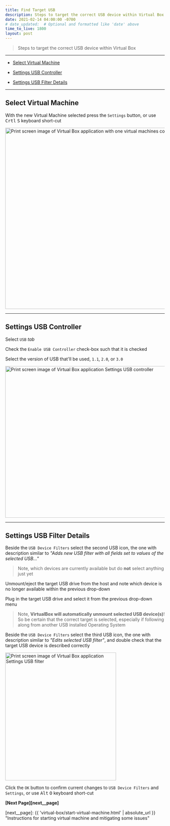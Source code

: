 ```yaml
---
title: Find Target USB
description: Steps to target the correct USB device within Virtual Box
date: 2021-02-14 04:00:00 -0700
# date_updated:  # Optional and formatted like 'date' above
time_to_live: 1800
layout: post
---
```




> Steps to target the correct USB device within Virtual Box


---


- [Select Virtual Machine][heading__select_virtual_machine]

- [Settings USB Controller][heading__settings_usb_controller]

- [Settings USB Filter Details][heading__settings_usb_controller]


---


## Select Virtual Machine
[heading__select_virtual_machine]: #select-virtual-machine


With the new Virtual Machine selected press the `Settings` button, or use <kbd>Crtl</kbd> <kbd>S</kbd> keyboard short-cut


<picture>
  <source type="image/avif"
          scrset="{{ 'assets/print-screen/virtual-box/shared/select-virtual-machine/select-virtual-machine.avif' | absolute_url }}" />
  <source type="image/jpeg"
          scrset="{{ 'assets/print-screen/virtual-box/shared/select-virtual-machine/select-virtual-machine.jpeg' | absolute_url }}" />
  <source type="image/png"
          scrset="{{ 'assets/print-screen/virtual-box/shared/select-virtual-machine/select-virtual-machine.png' | absolute_url }}" />
  <source type="image/webp"
          scrset="{{ 'assets/print-screen/virtual-box/shared/select-virtual-machine/select-virtual-machine.webp' | absolute_url }}" />
  <img alt="Print screen image of Virtual Box application with one virtual machines configured"
       loading="lazy"
       decoding="async"
       width="960"
       height="571"
       src="{{ 'assets/print-screen/virtual-box/shared/select-virtual-machine/select-virtual-machine.jpeg' | absolute_url }}" />
</picture>


______


## Settings USB Controller
[heading__settings_usb_controller]: #settings-usb-controller


Select `USB` _tab_


Check the `Enable USB Controller` check-box such that it is checked


Select the version of USB that'll be used, `1.1`, `2.0`, or `3.0`


<picture>
  <source type="image/avif"
          scrset="{{ 'assets/print-screen/virtual-box/find-target-usb/settings-usb-controller/settings-usb-controller.avif' | absolute_url }}" />
  <source type="image/jpeg"
          scrset="{{ 'assets/print-screen/virtual-box/find-target-usb/settings-usb-controller/settings-usb-controller.jpeg' | absolute_url }}" />
  <source type="image/png"
          scrset="{{ 'assets/print-screen/virtual-box/find-target-usb/settings-usb-controller/settings-usb-controller.png' | absolute_url }}" />
  <source type="image/webp"
          scrset="{{ 'assets/print-screen/virtual-box/find-target-usb/settings-usb-controller/settings-usb-controller.webp' | absolute_url }}" />
  <img alt="Print screen image of Virtual Box application Settings USB controller"
       loading="lazy"
       decoding="async"
       width="758"
       height="478"
       src="{{ 'assets/print-screen/virtual-box/find-target-usb/settings-usb-controller/settings-usb-controller.jpeg' | absolute_url }}" />
</picture>


______


## Settings USB Filter Details
[heading__settings_usb_filter_details]: #settings-usb-filter-details


Beside the `USB Device Filters` select the second USB icon, the one with description similar to _"Adds new USB filter with all fields set to values of the selected USB..."_


> Note, which devices are currently available but do **not** select anything just yet


Unmount/eject the target USB drive from the host and note which device is no longer available within the previous drop-down


Plug in the target USB drive and select it from the previous drop-down menu


> Note, **VirtualBox will automatically unmount selected USB device(s)**! So be certain that the correct target is selected, especially if following along from another USB installed Operating System


Beside the `USB Device Filters` select the third USB icon, the one with description similar to _"Edits selected USB filter"_, and double check that the target USB device is described correctly


<picture>
  <source type="image/avif"
          scrset="{{ 'assets/print-screen/virtual-box/find-target-usb/settings-usb-filter-details/settings-usb-filter-details.avif' | absolute_url }}" />
  <source type="image/jpeg"
          scrset="{{ 'assets/print-screen/virtual-box/find-target-usb/settings-usb-filter-details/settings-usb-filter-details.jpeg' | absolute_url }}" />
  <source type="image/png"
          scrset="{{ 'assets/print-screen/virtual-box/find-target-usb/settings-usb-filter-details/settings-usb-filter-details.png' | absolute_url }}" />
  <source type="image/webp"
          scrset="{{ 'assets/print-screen/virtual-box/find-target-usb/settings-usb-filter-details/settings-usb-filter-details.webp' | absolute_url }}" />
  <img alt="Print screen image of Virtual Box application Settings USB filter"
       loading="lazy"
       decoding="async"
       width="350"
       height="403"
       src="{{ 'assets/print-screen/virtual-box/find-target-usb/settings-usb-filter-details/settings-usb-filter-details.jpeg' | absolute_url }}" />
</picture>


Click the `OK` button to confirm current changes to `USB Device Filters` and `Settings`, or use <kbd>Alt</kbd> <kbd>O</kbd> keyboard short-cut


**[Next Page][next__page]**


[next__page]: {{ 'virtual-box/start-virtual-machine.html' | absolute_url }} "Instructions for starting virtual machine and mitigating some issues"

